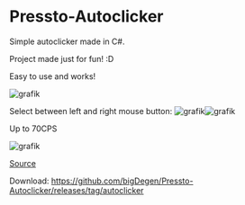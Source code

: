 # Pressto-Autoclicker
Simple autoclicker made in C#.

Project made just for fun! :D

Easy to use and works!

![grafik](https://user-images.githubusercontent.com/87152786/177621222-a01de5c8-9216-4927-8629-7a21d4af8c56.png)

Select between left and right mouse button:
![grafik](https://user-images.githubusercontent.com/87152786/177621527-b3d87e25-4630-469a-83b5-1058b0f20998.png)![grafik](https://user-images.githubusercontent.com/87152786/177621591-ca4919c9-08fc-4c3b-87f2-1e7a8c864f31.png)

Up to 70CPS

![grafik](https://user-images.githubusercontent.com/87152786/177621864-a43ff0d9-2b08-479e-a62a-42b932510889.png)

[Source](https://clickspeedtest.com/)



Download:
https://github.com/bigDegen/Pressto-Autoclicker/releases/tag/autoclicker
